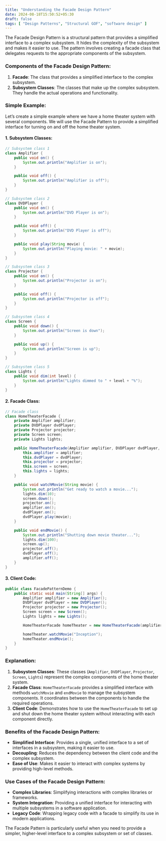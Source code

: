 ```yaml
---
title: "Understanding the Facade Design Pattern"
date: 2024-08-18T15:50:52+05:30
draft: false
tags: [ "Design Patterns", "Structural GOF", "software design" ]
---
```

The Facade Design Pattern is a structural pattern that provides a simplified interface to a complex subsystem. It hides the complexity of the subsystem and makes it easier to use. The pattern involves creating a facade class that delegates requests to the appropriate components of the subsystem.

### Components of the Facade Design Pattern:

1. **Facade**: The class that provides a simplified interface to the complex subsystem.
2. **Subsystem Classes**: The classes that make up the complex subsystem. They handle the actual operations and functionality.

### Simple Example:

Let’s create a simple example where we have a home theater system with several components. We will use the Facade Pattern to provide a simplified interface for turning on and off the home theater system.

#### 1. Subsystem Classes:

```java
// Subsystem class 1
class Amplifier {
    public void on() {
        System.out.println("Amplifier is on");
    }

    public void off() {
        System.out.println("Amplifier is off");
    }
}

// Subsystem class 2
class DVDPlayer {
    public void on() {
        System.out.println("DVD Player is on");
    }

    public void off() {
        System.out.println("DVD Player is off");
    }

    public void play(String movie) {
        System.out.println("Playing movie: " + movie);
    }
}

// Subsystem class 3
class Projector {
    public void on() {
        System.out.println("Projector is on");
    }

    public void off() {
        System.out.println("Projector is off");
    }
}

// Subsystem class 4
class Screen {
    public void down() {
        System.out.println("Screen is down");
    }

    public void up() {
        System.out.println("Screen is up");
    }
}

// Subsystem class 5
class Lights {
    public void dim(int level) {
        System.out.println("Lights dimmed to " + level + "%");
    }
}
```

#### 2. Facade Class:

```java
// Facade class
class HomeTheaterFacade {
    private Amplifier amplifier;
    private DVDPlayer dvdPlayer;
    private Projector projector;
    private Screen screen;
    private Lights lights;

    public HomeTheaterFacade(Amplifier amplifier, DVDPlayer dvdPlayer, Projector projector, Screen screen, Lights lights) {
        this.amplifier = amplifier;
        this.dvdPlayer = dvdPlayer;
        this.projector = projector;
        this.screen = screen;
        this.lights = lights;
    }

    public void watchMovie(String movie) {
        System.out.println("Get ready to watch a movie...");
        lights.dim(10);
        screen.down();
        projector.on();
        amplifier.on();
        dvdPlayer.on();
        dvdPlayer.play(movie);
    }

    public void endMovie() {
        System.out.println("Shutting down movie theater...");
        lights.dim(100);
        screen.up();
        projector.off();
        dvdPlayer.off();
        amplifier.off();
    }
}
```

#### 3. Client Code:

```java
public class FacadePatternDemo {
    public static void main(String[] args) {
        Amplifier amplifier = new Amplifier();
        DVDPlayer dvdPlayer = new DVDPlayer();
        Projector projector = new Projector();
        Screen screen = new Screen();
        Lights lights = new Lights();

        HomeTheaterFacade homeTheater = new HomeTheaterFacade(amplifier, dvdPlayer, projector, screen, lights);

        homeTheater.watchMovie("Inception");
        homeTheater.endMovie();
    }
}
```

### Explanation:

1. **Subsystem Classes**: These classes (`Amplifier`, `DVDPlayer`, `Projector`, `Screen`, `Lights`) represent the complex components of the home theater system.
2. **Facade Class**: `HomeTheaterFacade` provides a simplified interface with methods `watchMovie` and `endMovie` to manage the subsystem components. It coordinates between the components to handle the required operations.
3. **Client Code**: Demonstrates how to use the `HomeTheaterFacade` to set up and shut down the home theater system without interacting with each component directly.

### Benefits of the Facade Design Pattern:

- **Simplified Interface**: Provides a single, unified interface to a set of interfaces in a subsystem, making it easier to use.
- **Decoupling**: Reduces the dependency between the client code and the complex subsystem.
- **Ease of Use**: Makes it easier to interact with complex systems by providing high-level methods.

### Use Cases of the Facade Design Pattern:

- **Complex Libraries**: Simplifying interactions with complex libraries or frameworks.
- **System Integration**: Providing a unified interface for interacting with multiple subsystems in a software application.
- **Legacy Code**: Wrapping legacy code with a facade to simplify its use in modern applications.

The Facade Pattern is particularly useful when you need to provide a simpler, higher-level interface to a complex subsystem or set of classes.